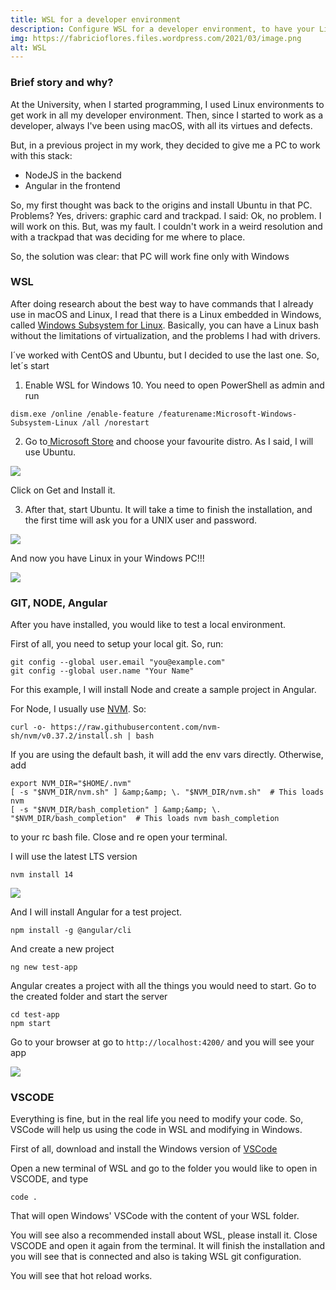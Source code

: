 ```yaml
---
title: WSL for a developer environment
description: Configure WSL for a developer environment, to have your Linux shell in Windows!
img: https://fabricioflores.files.wordpress.com/2021/03/image.png
alt: WSL
---
```

### Brief story and why?

At the University, when I started programming, I used Linux environments to get work in all my developer environment. Then, since I started to work as a developer, always I've been using macOS, with all its virtues and defects.

But, in a previous project in my work, they decided to give me a PC to work with this stack:

- NodeJS in the backend
- Angular in the frontend

So, my first thought was back to the origins and install Ubuntu in that PC. Problems? Yes, drivers: graphic card and trackpad. I said: Ok, no problem. I will work on this. But, was my fault. I couldn't work in a weird resolution and with a trackpad that was deciding for me where to place.

So, the solution was clear: that PC will work fine only with Windows


### WSL

After doing research about the best way to have commands that I already use in macOS and Linux, I read that there is a Linux embedded in Windows, called <a href="https://docs.microsoft.com/en-us/windows/wsl/about">Windows Subsystem for Linux</a>. Basically, you can have a Linux bash without the limitations of virtualization, and the problems I had with drivers.

I´ve worked with CentOS and Ubuntu, but I decided to use the last one. So, let´s start

1. Enable WSL for Windows 10. You need to open PowerShell as admin and run

```
dism.exe /online /enable-feature /featurename:Microsoft-Windows-Subsystem-Linux /all /norestart
````

2. Go to<a href="https://aka.ms/wslstore"> Microsoft Store</a> and choose your favourite distro. As I said, I will use Ubuntu.

<img src="https://fabricioflores.files.wordpress.com/2021/03/image.png?w=1024" />

Click on Get and Install it.

3. After that, start Ubuntu. It will take a time to finish the installation, and the first time will ask you for a UNIX user and password.

<img src="https://fabricioflores.files.wordpress.com/2021/03/image-1.png?w=979"/>

And now you have Linux in your Windows PC!!!

<img src="https://fabricioflores.files.wordpress.com/2021/03/image-2.png?w=978" />

### GIT, NODE, Angular

After you have installed, you would like to test a local environment.

First of all, you need to setup your local git. So, run:

```
git config --global user.email "you@example.com"
git config --global user.name "Your Name"
```

For this example, I will install Node and create a sample project in Angular.

For Node, I usually use <a href="https://github.com/nvm-sh/nvm">NVM</a>. So:

```
curl -o- https://raw.githubusercontent.com/nvm-sh/nvm/v0.37.2/install.sh | bash
```

If you are using the default bash, it will add the env vars directly. Otherwise, add

```
export NVM_DIR="$HOME/.nvm"
[ -s "$NVM_DIR/nvm.sh" ] &amp;&amp; \. "$NVM_DIR/nvm.sh"  # This loads nvm
[ -s "$NVM_DIR/bash_completion" ] &amp;&amp; \. "$NVM_DIR/bash_completion"  # This loads nvm bash_completion
```

to your rc bash file. Close and re open your terminal.

I will use the latest LTS version

```
nvm install 14
```

<img src="https://fabricioflores.files.wordpress.com/2021/03/image-3.png?w=1024" />

And I will install Angular for a test project.

```
npm install -g @angular/cli
```

And create a new project

```
ng new test-app
```

Angular creates a project with all the things you would need to start. Go to the created folder and start the server

```
cd test-app
npm start
```

Go to your browser at go to `http://localhost:4200/` and you will see your app

<img src="https://fabricioflores.files.wordpress.com/2021/03/image-4.png?w=1024"/>

### VSCODE

Everything is fine, but in the real life you need to modify your code. So, VSCode will help us using the code in WSL and modifying in Windows.

First of all, download and install the Windows version of <a href="https://code.visualstudio.com/">VSCode</a>

Open a new terminal of WSL and go to the folder you would like to open in VSCODE, and type

```
code .
```

That will open Windows' VSCode with the content of your WSL folder.

You will see also a recommended install about WSL, please install it. Close VSCODE and open it again from the terminal. It will finish the installation and you will see that is connected and also is taking WSL git configuration.

You will see that hot reload works.
